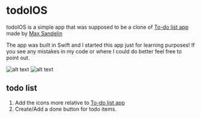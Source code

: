 # todoIOS
todoIOS is a simple app that was supposed to be a clone of [To-do list app](https://github.com/themaxsandelin/todo) made by [Max Sandelin](https://instagram.com/themaxsandelin)

The app was built in Swift and I started this app just for learning purposes! If you see any mistakes in my code or where I could do better feel free to point out. 

[image1]: https://github.com/driuha99/todoiOS/tree/master/project-showcase/image1.png "Project showcase image 1"
[image2]: https://github.com/driuha99/todoiOS/tree/master/project-showcase/image2.png "Project showcase image 2"

![alt text][image1] ![alt text][image2]

## todo list

1. Add the icons more relative to [To-do list app](https://github.com/themaxsandelin/todo)
2. Create/Add a done button for todo items. 